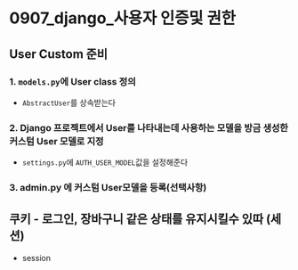 # 0907_django_사용자 인증및 권한

## User Custom 준비

### 1.  `models.py`에 User class 정의

- `AbstractUser`를 상속받는다

### 2. Django 프로젝트에서  User를 나타내는데 사용하는 모델을 방금 생성한 커스텀 User 모델로 지정

- `settings.py`에 `AUTH_USER_MODEL`값을 설정해준다

### 3. admin.py 에 커스텀 User모델을 등록(선택사항)





## 쿠키 - 로그인, 장바구니 같은 상태를 유지시킬수 있따 (세션)

- session




























